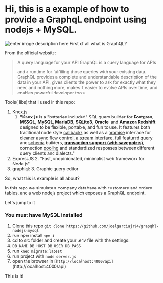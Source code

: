 # Hi, this is a example of how to provide a GraphqL endpoint using nodejs + MySQL.

![enter image description here](https://graphql.org/img/logo.svg)
First of all what is GraphQL?

From the official website:


>    A query language for your API GraphQL is a query language for APIs
>    
> and a runtime for fulfilling those queries with your existing data.
> GraphQL provides a complete and understandable description of the data in your API, gives clients the power to ask for exactly what they need and nothing more, makes it easier to evolve APIs over time, and enables powerful developer tools.

Tools( libs)  that I used in this repo:



1. Knex.js 
    1. **"Knex.js** is a "batteries included" SQL query builder for **Postgres**, **MSSQL**, **MySQL**, **MariaDB**, **SQLite3**, **Oracle**, and **Amazon Redshift** designed to be flexible, portable, and fun to use. It features both traditional node style [callbacks](http://knexjs.org/#Interfaces-Callbacks) as well as a [promise](http://knexjs.org/#Interfaces-Promises) interface for cleaner async flow control, [a stream interface](http://knexjs.org/#Interfaces-Streams), full featured [query](http://knexjs.org/#Builder) and [schema](http://knexjs.org/#Schema) builders, **[transaction support (with savepoints)](http://knexjs.org/#Transactions)**, connection [pooling](http://knexjs.org/#Installation-pooling) and standardized responses between different query clients and dialects."
2. ExpressJS
    2. "Fast, unopinionated, minimalist web framework for Node.js"
3. graphiql:
    3. Graphic query editor

So, what this is example is all about?

In this repo we simulate a company database with customers and orders tables, and a web nodejs project which exposes a GraphQL endpoint.

Let's jump  to it

### You must have MySQL installed

1. Clone this repo `git clone https://github.com/joelgarciajr84/grapqhl-nodejs-mysql `
2. run npm install `npm i`
3. cd to src folder and create your .env file with the settings:
4. `DB_NAME DB_HOST
DB_USER
DB_PASS`
5. run `knex migrate:latest `
6. run project with `node server.js`
7. open the browser in `[http://localhost:4000/api]`(http://localhost:4000/api)

This is it!
